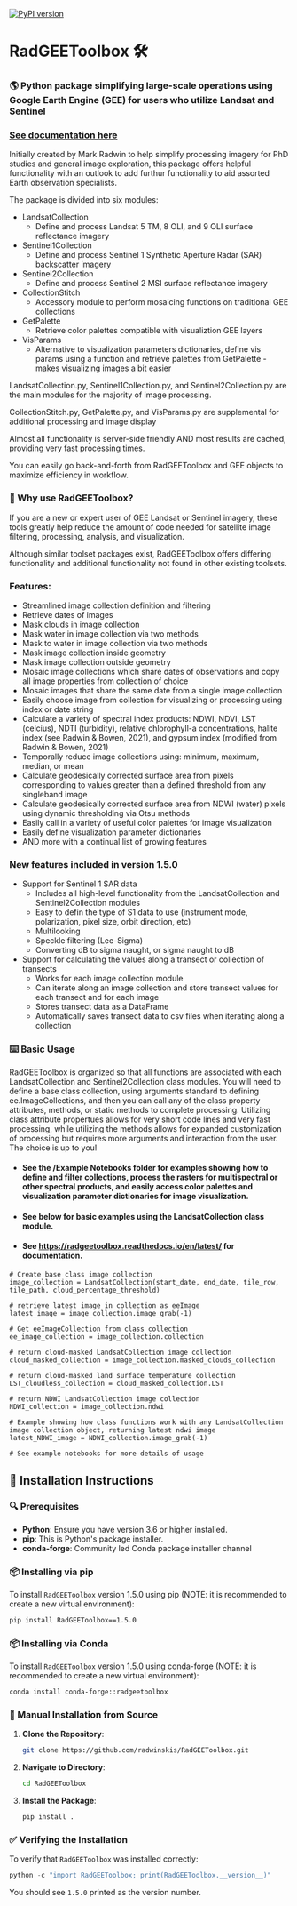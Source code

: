[![PyPI version](https://badge.fury.io/py/RadGEEToolbox.svg)](https://pypi.org/project/RadGEEToolbox/)
# RadGEEToolbox 🛠️

### 🌎 Python package simplifying large-scale operations using Google Earth Engine (GEE) for users who utilize Landsat and Sentinel 

### [See documentation here](https://radgeetoolbox.readthedocs.io/en/latest/)

Initially created by Mark Radwin to help simplify processing imagery for PhD studies and general image exploration, this package offers helpful functionality with an outlook to add furthur functionality to aid assorted Earth observation specialists. 

The package is divided into six modules:
- LandsatCollection
   - Define and process Landsat 5 TM, 8 OLI, and 9 OLI surface reflectance imagery
- Sentinel1Collection
   - Define and process Sentinel 1 Synthetic Aperture Radar (SAR) backscatter imagery
- Sentinel2Collection
   - Define and process Sentinel 2 MSI surface reflectance imagery
- CollectionStitch
   - Accessory module to perform mosaicing functions on traditional GEE collections
- GetPalette
   - Retrieve color palettes compatible with visualiztion GEE layers
- VisParams
   - Alternative to visualization parameters dictionaries, define vis params using a function and retrieve palettes from GetPalette - makes visualizing images a bit easier


LandsatCollection.py, Sentinel1Collection.py, and Sentinel2Collection.py are the main modules for the majority of image processing. 

CollectionStitch.py, GetPalette.py, and VisParams.py are supplemental for additional processing and image display

Almost all functionality is server-side friendly AND most results are cached, providing very fast processing times.

You can easily go back-and-forth from RadGEEToolbox and GEE objects to maximize efficiency in workflow.

### 🤔 Why use RadGEEToolbox?

If you are a new or expert user of GEE Landsat or Sentinel imagery, these tools greatly help reduce the amount of code needed for satellite image filtering, processing, analysis, and visualization. 

Although similar toolset packages exist, RadGEEToolbox offers differing functionality and additional functionality not found in other existing toolsets. 

### Features:
- Streamlined image collection definition and filtering
- Retrieve dates of images
- Mask clouds in image collection
- Mask water in image collection via two methods
- Mask to water in image collection via two methods
- Mask image collection inside geometry
- Mask image collection outside geometry
- Mosaic image collections which share dates of observations and copy all image properties from collection of choice
- Mosaic images that share the same date from a single image collection
- Easily choose image from collection for visualizing or processing using index or date string
- Calculate a variety of spectral index products: NDWI, NDVI, LST (celcius), NDTI (turbidity), relative chlorophyll-a concentrations, halite index (see Radwin & Bowen, 2021), and gypsum index (modified from Radwin & Bowen, 2021)
- Temporally reduce image collections using: minimum, maximum, median, or mean
- Calculate geodesically corrected surface area from pixels corresponding to values greater than a defined threshold from any singleband image
- Calculate geodesically corrected surface area from NDWI (water) pixels using dynamic thresholding via Otsu methods
- Easily call in a variety of useful color palettes for image visualization
- Easily define visualization parameter dictionaries
- AND more with a continual list of growing features

### New features included in version 1.5.0
- Support for Sentinel 1 SAR data
   - Includes all high-level functionality from the LandsatCollection and Sentinel2Collection modules
   - Easy to defin the type of S1 data to use (instrument mode, polarization, pixel size, orbit direction, etc)
   - Multilooking
   - Speckle filtering (Lee-Sigma)
   - Converting dB to sigma naught, or sigma naught to dB
- Support for calculating the values along a transect or collection of transects
   - Works for each image collection module
   - Can iterate along an image collection and store transect values for each transect and for each image
   - Stores transect data as a DataFrame
   - Automatically saves transect data to csv files when iterating along a collection


### ⌨️ Basic Usage
RadGEEToolbox is organized so that all functions are associated with each LandsatCollection and Sentinel2Collection class modules. You will need to define a base class collection, using arguments standard to defining ee.ImageCollections, and then you can call any of the class property attributes, methods, or static methods to complete processing. Utilizing class attribute propertues allows for very short code lines and very fast processing, while utilizing the methods allows for expanded customization of processing but requires more arguments and interaction from the user. The choice is up to you!

- #### See the /Example Notebooks folder for examples showing how to define and filter collections, process the rasters for multispectral or other spectral products, and easily access color palettes and visualization parameter dictionaries for image visualization. 

- #### See below for basic examples using the LandsatCollection class module. 

- #### See https://radgeetoolbox.readthedocs.io/en/latest/ for documentation.
```
# Create base class image collection
image_collection = LandsatCollection(start_date, end_date, tile_row, tile_path, cloud_percentage_threshold)

# retrieve latest image in collection as eeImage
latest_image = image_collection.image_grab(-1) 

# Get eeImageCollection from class collection
ee_image_collection = image_collection.collection 

# return cloud-masked LandsatCollection image collection
cloud_masked_collection = image_collection.masked_clouds_collection 

# return cloud-masked land surface temperature collection
LST_cloudless_collection = cloud_masked_collection.LST 

# return NDWI LandsatCollection image collection
NDWI_collection = image_collection.ndwi 

# Example showing how class functions work with any LandsatCollection image collection object, returning latest ndwi image
latest_NDWI_image = NDWI_collection.image_grab(-1) 

# See example notebooks for more details of usage
```



## 🚀 Installation Instructions

### 🔍 Prerequisites

- **Python**: Ensure you have version 3.6 or higher installed.
- **pip**: This is Python's package installer. 
- **conda-forge**: Community led Conda package installer channel

### 📦 Installing via pip

To install `RadGEEToolbox` version 1.5.0 using pip (NOTE: it is recommended to create a new virtual environment):

```bash
pip install RadGEEToolbox==1.5.0
```

### 📦 Installing via Conda

To install `RadGEEToolbox` version 1.5.0 using conda-forge (NOTE: it is recommended to create a new virtual environment):

```bash
conda install conda-forge::radgeetoolbox
```

### 🔧 Manual Installation from Source

1. **Clone the Repository**: 
   ```bash
   git clone https://github.com/radwinskis/RadGEEToolbox.git
   ```

2. **Navigate to Directory**: 
   ```bash
   cd RadGEEToolbox
   ```

3. **Install the Package**:
   ```bash
   pip install .
   ```

### ✅ Verifying the Installation

To verify that `RadGEEToolbox` was installed correctly:

```python
python -c "import RadGEEToolbox; print(RadGEEToolbox.__version__)"
```

You should see `1.5.0` printed as the version number.
